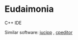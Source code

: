 # Eudaimonia
C++ IDE

Similar software: 
[jucipp](https://gitlab.com/cppit/jucipp) ,
[cpeditor](https://github.com/cpeditor/cpeditor)
